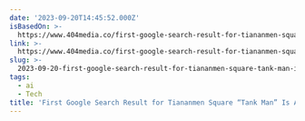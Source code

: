 ```yaml
---
date: '2023-09-20T14:45:52.000Z'
isBasedOn: >-
  https://www.404media.co/first-google-search-result-for-tiananmen-square-tank-man-is-ai-generated-selfie/
link: >-
  https://www.404media.co/first-google-search-result-for-tiananmen-square-tank-man-is-ai-generated-selfie/
slug: >-
  2023-09-20-first-google-search-result-for-tiananmen-square-tank-man-is-ai-generated
tags:
  - ai
  - Tech
title: 'First Google Search Result for Tiananmen Square “Tank Man” Is AI Generated '
---
```


